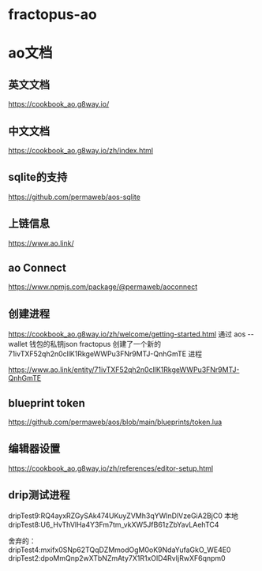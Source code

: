 # fractopus-ao

# ao文档

## 英文文档
https://cookbook_ao.g8way.io/

## 中文文档
https://cookbook_ao.g8way.io/zh/index.html

## sqlite的支持
https://github.com/permaweb/aos-sqlite

## 上链信息
https://www.ao.link/

## ao Connect

https://www.npmjs.com/package/@permaweb/aoconnect


## 创建进程
https://cookbook_ao.g8way.io/zh/welcome/getting-started.html
通过 aos --wallet 钱包的私钥json fractopus 创建了一个新的    71ivTXF52qh2n0cllK1RkgeWWPu3FNr9MTJ-QnhGmTE 进程

https://www.ao.link/entity/71ivTXF52qh2n0cllK1RkgeWWPu3FNr9MTJ-QnhGmTE

## blueprint token
https://github.com/permaweb/aos/blob/main/blueprints/token.lua

## 编辑器设置
https://cookbook_ao.g8way.io/zh/references/editor-setup.html

## drip测试进程
dripTest9:RQ4ayxRZGySAk474UKuyZVMh3qYWInDlVzeGiA2BjC0 本地
dripTest8:U6_HvThVlHa4Y3Fm7tm_vkXW5JfB61zZbYavLAehTC4

舍弃的：
dripTest4:mxifx0SNp62TQqDZMmodOgM0oK9NdaYufaGkO_WE4E0
dripTest2:dpoMmQnp2wXTbNZmAty7X1R1xOlD4RvIjRwXF6qnpm0
